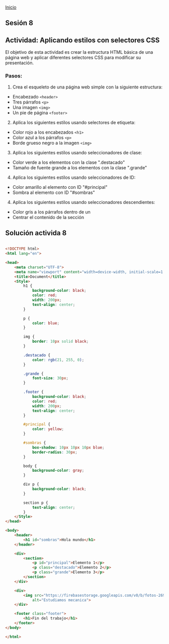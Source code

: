 <!-- No borrar o modificar -->
[Inicio](./index.md)

## Sesión 8 

## Actividad: Aplicando estilos con selectores CSS
El objetivo de esta actividad es crear la estructura HTML básica de una página web y aplicar diferentes selectores CSS para modificar su presentación.

### Pasos:

1. Crea el esqueleto de una página web simple con la siguiente estructura:
+ Encabezado `<header>`
+ Tres párrafos `<p>`
+ Una imagen `<img>`
+ Un pie de página `<footer>`

2. Aplica los siguientes estilos usando selectores de etiqueta:
+ Color rojo a los encabezados `<h1>`
+ Color azul a los párrafos `<p>`
+ Borde grueso negro a la imagen `<img>`

3. Aplica los siguientes estilos usando seleccionadores de clase:
+ Color verde a los elementos con la clase ".destacado"
+ Tamaño de fuente grande a los elementos con la clase ".grande"

4. Aplica los siguientes estilos usando seleccionadores de ID:
+ Color amarillo al elemento con ID "#principal"
+ Sombra al elemento con ID "#sombras"

4. Aplica los siguientes estilos usando seleccionadores descendientes:
+ Color gris a los párrafos dentro de un <div>
+ Centrar el contenido de la sección <section>

## Solución activida 8

```html

<!DOCTYPE html>
<html lang="en">

<head>
    <meta charset="UTF-8">
    <meta name="viewport" content="width=device-width, initial-scale=1.0">
    <title>Document</title>
    <Style>
        h1 {
            background-color: black;
            color: red;
            width: 200px;
            text-align: center;
        }

        p {
            color: blue;
        }

        img {
            border: 10px solid black;
        }

        .destacado {
            color: rgb(21, 255, 0);
        }

        .grande {
            font-size: 30px;
        }

        .footer {
            background-color: black;
            color: red;
            width: 200px;
            text-align: center;
        }

        #principal {
            color: yellow;
        }

        #sombras {
            box-shadow: 10px 10px 10px blue;
            border-radius: 30px;
        }

        body {
            background-color: gray;
        }

        div p {
            background-color: black;
        }

        section p {
            text-align: center;
        }
    </Style>
</head>

<body>
    <header>
        <h1 id="sombras">Hola mundo</h1>
    </header>

    <div>
        <section>
            <p id="principal">Elemento 1</p>
            <p class="destacado">Elemento 2</p>
            <p class="grande">Elemento 3</p>
        </section>
    </div>

    <div>
        <img src="https://firebasestorage.googleapis.com/v0/b/fotos-269d3.appspot.com/o/estudiamos_mecanica_cabecera_blog_seas.jpg?alt=media&token=e169aaa2-f8c0-42bf-a96c-d59a7846633b&_gl=1*onqr2n*_ga*MTY4MDMwODQyNS4xNjk3MzE3ODgw*_ga_CW55HF8NVT*MTY5ODM1MjAzNy4yMC4xLjE2OTgzNTIwMzkuNTguMC4w"
            alt="Estudiamos mecanica">
    </div>

    <footer class="footer">
        <h1>Fin del trabajo</h1>
    </footer>
</body>

</html>

```
